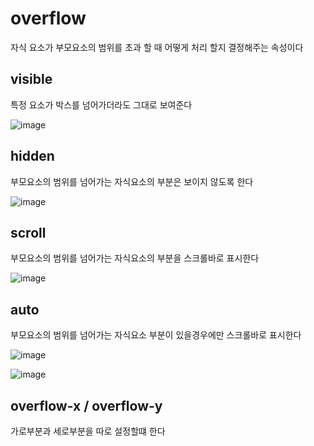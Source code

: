 # overflow
자식 요소가 부모요소의 범위를 초과 할 때 어떻게 처리 할지 결정해주는 속성이다

## visible
특정 요소가 박스를 넘어가더라도 그대로 보여준다
 
 ![image](https://user-images.githubusercontent.com/82823150/196075145-ee173bab-136b-443e-995a-2957fbc4296a.png)


## hidden
부모요소의 범위를 넘어가는 자식요소의 부분은 보이지 않도록 한다

![image](https://user-images.githubusercontent.com/82823150/196075164-3b49b281-2987-4ad7-9b31-b3c17c9fc147.png)


## scroll
부모요소의 범위를 넘어가는 자식요소의 부분을 스크롤바로 표시한다

![image](https://user-images.githubusercontent.com/82823150/196075180-37cbc7de-0eb6-4c67-a4a5-6c4baab0c747.png)

## auto
부모요소의 범위를 넘어가는 자식요소 부분이 있을경우에만 스크롤바로 표시한다

![image](https://user-images.githubusercontent.com/82823150/196075729-d6aa4df1-04f4-445e-ab36-76ba66438e2d.png)

![image](https://user-images.githubusercontent.com/82823150/196075694-4a137e56-718c-4246-ac1a-c82f77658da3.png)

##  overflow-x / overflow-y
가로부분과 세로부분을 따로 설정할떄 한다


